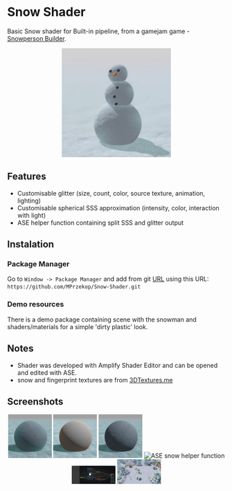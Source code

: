 # Snow Shader

 Basic Snow shader for Built-in pipeline, from a gamejam game - [Snowperson Builder](https://przekop.itch.io/snowman-builder).
 <p align="center">
  <img src="https://github.com/MPrzekop/Snow-Shader/blob/Images/Images/MainAnimation.gif" width="50%" title="rotating view of a snowman">
 </p>

## Features
* Customisable glitter (size, count, color, source texture, animation, lighting)
* Customisable spherical SSS approximation (intensity, color, interaction with light)
* ASE helper function containing split SSS and glitter output

## Instalation
### Package Manager

Go to `Window -> Package Manager` and add from git [URL](https://docs.unity3d.com/Manual/upm-ui-giturl.html) using this URL:
`https://github.com/MPrzekop/Snow-Shader.git`

### Demo resources

There is a demo package containing scene with the snowman and shaders/materials for a simple 'dirty plastic' look. 

## Notes
* Shader was developed with Amplify Shader Editor and can be opened and edited with ASE.
* snow and fingerprint textures are from [3DTextures.me](https://3dtextures.me/)

## Screenshots
<p align="center">
  <img src="https://github.com/MPrzekop/Snow-Shader/blob/Images/Images/Ball-Basic.png" width="20%" title="basic sphere with snow material">
  <img src="https://github.com/MPrzekop/Snow-Shader/blob/Images/Images/Blank-Glitter-and-orange-SSS.png" width="20%" title="sphere without textures with glitter and SSS">
  <img src="https://github.com/MPrzekop/Snow-Shader/blob/Images/Images/ball-no-SSS-and-Full-Glitter.png" width="20%" title="sphere with glitter and no SSS">
   <img src="https://github.com/MPrzekop/Snow-Shader/blob/Images/Images/SnowHelper.png" width="20%" title="ASE snow helper function">
  <img src="https://github.com/MPrzekop/Snow-Shader/blob/Images/Images/SnowShader.png" width="20%" title="ASE snow shader">
   <img src="https://github.com/MPrzekop/Snow-Shader/blob/Images/Images/qrywk7.png" width="20%" title="Snowperson builder screenshot">
</p>
